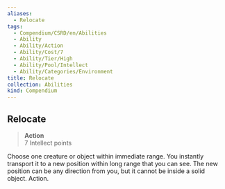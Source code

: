 ```yaml
---
aliases:
  - Relocate
tags:
  - Compendium/CSRD/en/Abilities
  - Ability
  - Ability/Action
  - Ability/Cost/7
  - Ability/Tier/High
  - Ability/Pool/Intellect
  - Ability/Categories/Environment
title: Relocate
collection: Abilities
kind: Compendium
---
```

## Relocate  
>**Action**  
>7 Intellect points
  
Choose one creature or object within immediate range. You instantly transport it to a new position within long range that you can see. The new position can be any direction from you, but it cannot be inside a solid object. Action.